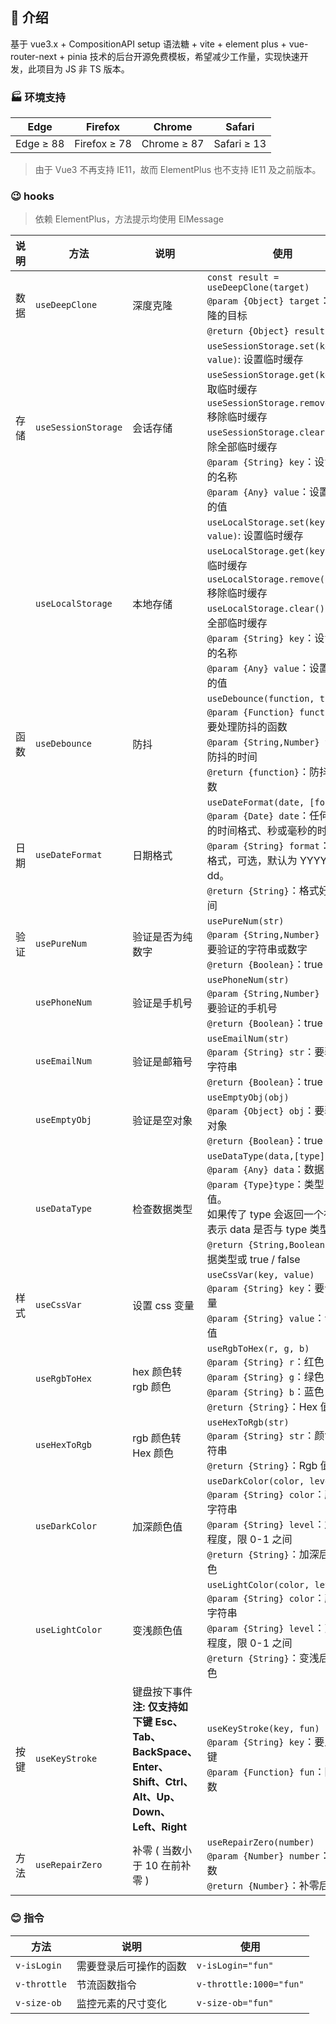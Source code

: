 ## 🌈 介绍

基于 vue3.x + CompositionAPI setup 语法糖 + vite + element plus + vue-router-next + pinia 技术的后台开源免费模板，希望减少工作量，实现快速开发，此项目为 JS 非 TS 版本。

### 🏭 环境支持

| Edge      | Firefox      | Chrome      | Safari      |
| --------- | ------------ | ----------- | ----------- |
| Edge ≥ 88 | Firefox ≥ 78 | Chrome ≥ 87 | Safari ≥ 13 |

> 由于 Vue3 不再支持 IE11，故而 ElementPlus 也不支持 IE11 及之前版本。

### 😉 hooks

> 依赖 ElementPlus，方法提示均使用 ElMessage

| 说明 | 方法                | 说明                                                                                                                    | 使用                                                                                                                                                                                                                                                                                       |
| ---- | ------------------- | ----------------------------------------------------------------------------------------------------------------------- | ------------------------------------------------------------------------------------------------------------------------------------------------------------------------------------------------------------------------------------------------------------------------------------------ |
| 数据 | `useDeepClone`      | 深度克隆                                                                                                                | `const result = useDeepClone(target)`<br />`@param {Object} target`：要克隆的目标<br />`@return {Object} result`：结果                                                                                                                                                                     |
| 存储 | `useSessionStorage` | 会话存储                                                                                                                | `useSessionStorage.set(key, value)`: 设置临时缓存<br />`useSessionStorage.get(key)`: 获取临时缓存<br />`useSessionStorage.remove(key)`: 移除临时缓存<br />`useSessionStorage.clear()`: 移除全部临时缓存<br />`@param {String} key`：设置缓存的名称<br />`@param {Any} value`：设置缓存的值 |
|      | `useLocalStorage`   | 本地存储                                                                                                                | `useLocalStorage.set(key, value)`: 设置临时缓存<br />`useLocalStorage.get(key)`: 获取临时缓存<br />`useLocalStorage.remove(key)`: 移除临时缓存<br />`useLocalStorage.clear()`: 移除全部临时缓存<br />`@param {String} key`：设置缓存的名称<br />`@param {Any} value`：设置缓存的值         |
| 函数 | `useDebounce`       | 防抖                                                                                                                    | `useDebounce(function, time)`<br />`@param {Function} function`：要处理防抖的函数<br />`@param {String,Number} time`：防抖的时间<br />`@return {function}`：防抖的函数                                                                                                                     |
| 日期 | `useDateFormat`     | 日期格式                                                                                                                | `useDateFormat(date, [format])`<br />`@param {Date} date`：任何合法的时间格式、秒或毫秒的时间戳<br />`@param {String} format`：时间格式，可选，默认为 YYYY-mm-dd。<br />`@return {String}`：格式好的时间                                                                                   |
| 验证 | `usePureNum`        | 验证是否为纯数字                                                                                                        | `usePureNum(str)`<br />`@param {String,Number} str`：要验证的字符串或数字<br />`@return {Boolean}`：true / false                                                                                                                                                                           |
|      | `usePhoneNum`       | 验证是手机号                                                                                                            | `usePhoneNum(str)`<br />`@param {String,Number} str`：要验证的手机号<br />`@return {Boolean}`：true / false                                                                                                                                                                                |
|      | `useEmailNum`       | 验证是邮箱号                                                                                                            | `useEmailNum(str)`<br />`@param {String} str`：要验证的字符串<br />`@return {Boolean}`：true / false                                                                                                                                                                                       |
|      | `useEmptyObj`       | 验证是空对象                                                                                                            | `useEmptyObj(obj)`<br />`@param {Object} obj`：要验证的对象<br />`@return {Boolean}`：true / false                                                                                                                                                                                         |
|      | `useDataType`       | 检查数据类型                                                                                                            | `useDataType(data,[type])`<br />`@param {Any} data`：数据<br />`@param {Type}type`：类型，可选值。<br />如果传了 type 会返回一个布尔值表示 data 是否与 type 类型相等<br />`@return {String,Boolean}`：数据类型或 true / false                                                              |
| 样式 | `useCssVar`         | 设置 css 变量                                                                                                           | `useCssVar(key, value)`<br />`@param {String} key`：要设置变量<br />`@param {String} value`：设置的值                                                                                                                                                                                      |
|      | `useRgbToHex`       | hex 颜色转 rgb 颜色                                                                                                     | `useRgbToHex(r, g, b)`<br />`@param {String} r`：红色<br />`@param {String} g`：绿色<br />`@param {String} b`：蓝色<br />`@return {String}`：Hex 值                                                                                                                                        |
|      | `useHexToRgb`       | rgb 颜色转 Hex 颜色                                                                                                     | `useHexToRgb(str)`<br />`@param {String} str`：颜色值字符串<br />`@return {String}`：Rgb 值                                                                                                                                                                                                |
|      | `useDarkColor`      | 加深颜色值                                                                                                              | `useDarkColor(color, level)`<br />`@param {String} color`：颜色值字符串<br />`@param {String} level`：加深的程度，限 0-1 之间<br />`@return {String}`：加深后的颜色                                                                                                                        |
|      | `useLightColor`     | 变浅颜色值                                                                                                              | `useLightColor(color, level)`<br />`@param {String} color`：颜色值字符串<br />`@param {String} level`：变浅的程度，限 0-1 之间<br />`@return {String}`：变浅后的颜色                                                                                                                       |
| 按键 | `useKeyStroke`      | 键盘按下事件 **<br />注: 仅支持如下键 Esc、Tab、<br />BackSpace、Enter、Shift、Ctrl、<br />Alt、Up、Down、Left、Right** | `useKeyStroke(key, fun)`<br />`@param {String} key`：要监听的键<br />`@param {Function} fun`：回调函数                                                                                                                                                                                     |
| 方法 | `useRepairZero`     | 补零 ( 当数小于 10 在前补零 )                                                                                           | `useRepairZero(number)`<br />`@param {Number} number`：当前数<br />`@return {Number}`：补零后的数                                                                                                                                                                                          |

### 😊 指令

| 方法         | 说明                   | 使用                    |
| ------------ | ---------------------- | ----------------------- |
| `v-isLogin`  | 需要登录后可操作的函数 | `v-isLogin="fun"`       |
| `v-throttle` | 节流函数指令           | `v-throttle:1000="fun"` |
| `v-size-ob`  | 监控元素的尺寸变化     | `v-size-ob="fun"`       |
